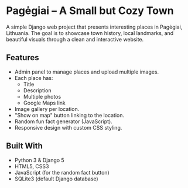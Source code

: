 # Pagėgiai – A Small but Cozy Town

A simple Django web project that presents interesting places in Pagėgiai, Lithuania. The goal is to showcase town history, local landmarks, and beautiful visuals through a clean and interactive website.

## Features

- Admin panel to manage places and upload multiple images.
- Each place has:
  - Title
  - Description
  - Multiple photos
  - Google Maps link
- Image gallery per location.
- "Show on map" button linking to the location.
- Random fun fact generator (JavaScript).
- Responsive design with custom CSS styling.

## Built With

- Python 3 & Django 5
- HTML5, CSS3
- JavaScript (for the random fact button)
- SQLite3 (default Django database)
